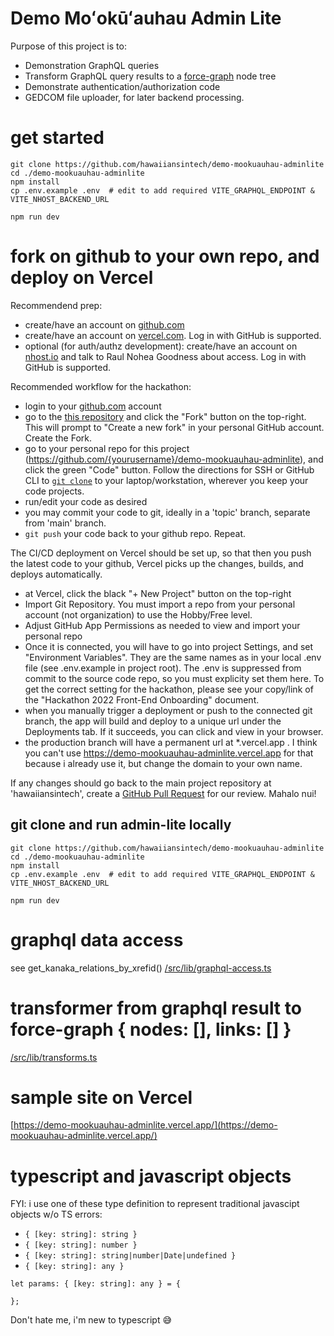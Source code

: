 # Demo Moʻokūʻauhau Admin Lite

Purpose of this project is to:

- Demonstration GraphQL queries
- Transform GraphQL query results to a [force-graph](https://github.com/vasturiano/force-graph) node tree
- Demonstrate authentication/authorization code
- GEDCOM file uploader, for later backend processing.

# get started

```
git clone https://github.com/hawaiiansintech/demo-mookuauhau-adminlite
cd ./demo-mookuauhau-adminlite
npm install
cp .env.example .env  # edit to add required VITE_GRAPHQL_ENDPOINT & VITE_NHOST_BACKEND_URL

npm run dev
```

# fork on github to your own repo, and deploy on Vercel

Recommendend prep:

- create/have an account on [github.com](https://github.com/)
- create/have an account on [vercel.com](https://vercel.com/). Log in with GitHub is supported.
- optional (for auth/authz development): create/have an account on [nhost.io](https://nhost.io/) and talk to Raul Nohea Goodness about access. Log in with GitHub is supported.

Recommended workflow for the hackathon:

- login to your [github.com](https://github.com/) account
- go to the [this repository](https://github.com/hawaiiansintech/demo-mookuauhau-adminlite) and click the "Fork" button on the top-right. This will prompt to "Create a new fork" in your personal GitHub account. Create the Fork.
- go to your personal repo for this project (https://github.com/{yourusername}/demo-mookuauhau-adminlite), and click the green "Code" button. Follow the directions for SSH or GitHub CLI to [`git clone`](https://www.git-scm.com/docs/git-clone) to your laptop/workstation, wherever you keep your code projects.
- run/edit your code as desired
- you may commit your code to git, ideally in a 'topic' branch, separate from 'main' branch.
- `git push` your code back to your github repo. Repeat.

The CI/CD deployment on Vercel should be set up, so that then you push the latest code to your github, Vercel picks up the changes, builds, and deploys automatically.

- at Vercel, click the black "+ New Project" button on the top-right
- Import Git Repository. You must import a repo from your personal account (not organization) to use the Hobby/Free level.
- Adjust GitHub App Permissions as needed to view and import your personal repo
- Once it is connected, you will have to go into project Settings, and set "Environment Variables". They are the same names as in your local .env file (see .env.example in project root). The .env is suppressed from commit to the source code repo, so you must explicity set them here. To get the correct setting for the hackathon, please see your copy/link of the "Hackathon 2022 Front-End Onboarding" document.
- when you manually trigger a deployment or push to the connected git branch, the app will build and deploy to a unique url under the Deployments tab. If it succeeds, you can click and view in your browser.
- the production branch will have a permanent url at \*.vercel.app . I think you can't use https://demo-mookuauhau-adminlite.vercel.app for that because i already use it, but change the domain to your own name.

If any changes should go back to the main project repository at 'hawaiiansintech', create a [GitHub Pull Request](https://docs.github.com/en/pull-requests) for our review. Mahalo nui!

## git clone and run admin-lite locally

```
git clone https://github.com/hawaiiansintech/demo-mookuauhau-adminlite
cd ./demo-mookuauhau-adminlite
npm install
cp .env.example .env  # edit to add required VITE_GRAPHQL_ENDPOINT & VITE_NHOST_BACKEND_URL

npm run dev
```

# graphql data access

see get_kanaka_relations_by_xrefid()
[/src/lib/graphql-access.ts](../main/src/lib/graphql-access.ts)

# transformer from graphql result to force-graph { nodes: [], links: [] }

[/src/lib/transforms.ts](../main/src/lib/transforms.ts)

# sample site on Vercel

[https://demo-mookuauhau-adminlite.vercel.app/](https://demo-mookuauhau-adminlite.vercel.app/)

# typescript and javascript objects

FYI: i use one of these type definition to represent traditional javascipt objects w/o TS errors:

- `{ [key: string]: string }`
- `{ [key: string]: number }`
- `{ [key: string]: string|number|Date|undefined }`
- `{ [key: string]: any }`

```
let params: { [key: string]: any } = {

};
```

Don't hate me, i'm new to typescript 😅
